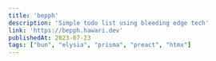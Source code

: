```yaml
---
title: 'bepph'
description: 'Simple todo list using bleeding edge tech'
link: 'https://bepph.hawari.dev'
publishedAt: 2023-07-23
tags: ["bun", "elysia", "prisma", "preact", "htmx"]
---
```

